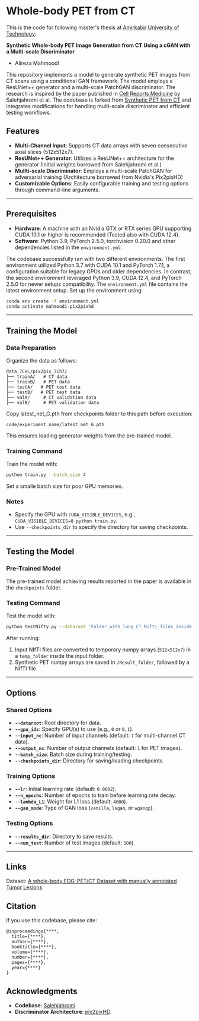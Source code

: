 

# Whole-body PET from CT
This is the code for following master's thesis at [Amirkabir University of Technology](https://phee.aut.ac.ir): 

**Synthetic Whole-body PET Image Generation from CT Using a cGAN with a Multi-scale Discriminator** 
- Alireza Mahmoodi


This repository implements a model to generate synthetic PET images from CT scans using a conditional GAN framework. The model employs a ResUNet++ generator and a multi-scale PatchGAN discriminator. The research is inspired by the paper published in [Cell Reports Medicine](https://doi.org/10.1016/j.xcrm.2024.101463) by Salehjahromi et al. The codebase is forked from [Synthetic PET from CT](https://github.com/WuLabMDA/Synthetic-PET-from-CT/) and integrates modifications for handling multi-scale discriminator and efficient testing workflows.

## Features

- **Multi-Channel Input**: Supports CT data arrays with seven consecutive axial slices (512x512x7).
- **ResUNet++ Generator**: Utilizes a ResUNet++ architecture for the generator (Initial weights borrowed from Salehjahromi et al.)
- **Mullti-scale Discriminator**: Employs a multi-scale PatchGAN for adversarial training (Architecture borrowed from Nvidia's Pix2pixHD)
- **Customizable Options**: Easily configurable training and testing options through command-line arguments.

---

## Prerequisites

- **Hardware**: A machine with an Nvidia GTX or RTX series GPU supporting CUDA 10.1 or higher is recommended (Tested also with CUDA 12.4).
- **Software**: Python 3.9, PyTorch 2.5.0, torchvision 0.20.0 and other dependencies listed in the `environment.yml`.

The codebase successfully ran with two different environments. The first environment utilized Python 3.7 with CUDA 10.1 and PyTorch 1.7.1, a configuration suitable for legacy GPUs and older dependencies. In contrast, the second environment leveraged Python 3.9, CUDA 12.4, and PyTorch 2.5.0 for newer setups compatibility. The `environment.yml` file contains the latest environment setup. Set up the environment using:
```bash
conda env create -f environment.yml
conda activate mahmoodi-pix2pixhd
```

---

## Training the Model

### Data Preparation
Organize the data as follows:
```
data_7CHL/pix2pix_7Ch7/
├── trainA/   # CT data
├── trainB/   # PET data
├── testA/   # PET test data
├── testB/   # PET test data
├── valA/     # CT validation data
├── valB/     # PET validation data
```

Copy latest_net_G.pth from checkpoints folder to this path before execution:
```
code/experiment_name/latest_net_G.pth
```
This ensures loading generator weights from the pre-trained model.

### Training Command
Train the model with:
```bash
python train.py --batch_size 4
```
Set a smalle batch size for poor GPU memories.

### Notes
- Specify the GPU with `CUDA_VISIBLE_DEVICES`, e.g., `CUDA_VISIBLE_DEVICES=0 python train.py`.
- Use `--checkpoints_dir` to specify the directory for saving checkpoints.

---

## Testing the Model

### Pre-Trained Model
The pre-trained model achieving results reported in the paper is available in the `checkpoints` folder.

### Testing Command
Test the model with:
```bash
python testNifty.py --dataroot 'Folder_with_lung_CT_Nifti_files_inside' --name 'checkpoints' --mode 'test' --preprocess_gamma 1 --results_dir 'Result_folder'
```

After running:
1. Input NIfTI files are converted to temporary numpy arrays (`512x512x7`) in a `temp_folder` inside the input folder.
2. Synthetic PET numpy arrays are saved in `/Result_folder`, followed by a NIfTI file.

---

## Options

### Shared Options
- **`--dataroot`**: Root directory for data.
- **`--gpu_ids`**: Specify GPU(s) to use (e.g., `0` or `0,1`).
- **`--input_nc`**: Number of input channels (default: `7` for multi-channel CT data).
- **`--output_nc`**: Number of output channels (default: `1` for PET images).
- **`--batch_size`**: Batch size during training/testing.
- **`--checkpoints_dir`**: Directory for saving/loading checkpoints.

### Training Options
- **`--lr`**: Initial learning rate (default: `0.0002`).
- **`--n_epochs`**: Number of epochs to train before learning rate decay.
- **`--lambda_L1`**: Weight for L1 loss (default: `4000`).
- **`--gan_mode`**: Type of GAN loss (`vanilla`, `lsgan`, or `wgangp`).

### Testing Options
- **`--results_dir`**: Directory to save results.
- **`--num_test`**: Number of test images (default: `100`).

---

## Links

Dataset: [A whole-body FDG-PET/CT Dataset with manually annotated Tumor Lesions](https://doi.org/10.1038/s41597-022-01718-3)


## Citation

If you use this codebase, please cite:
```
@inproceedings{****,
  title={****},
  author={****},
  booktitle={****},
  volume={****},
  number={****},
  pages={****},
  year={****}
}
```


## Acknowledgments

- **Codebase**: [Salehjahromi](https://github.com/WuLabMDA/Synthetic-PET-from-CT/)
- **Discriminator Architecture**: [pix2pixHD](https://github.com/chenxli/High-Resolution-Image-Synthesis-and-Semantic-Manipulation-with-Conditional-GANsl-).

